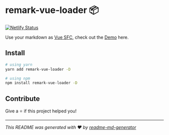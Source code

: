 # remark-vue-loader 📦

[![Netlify Status](https://api.netlify.com/api/v1/badges/7b51f311-12ca-490b-ba21-33e471b97414/deploy-status)](https://app.netlify.com/sites/stoic-mestorf-843a7b/deploys)


Use your markdown as [Vue SFC](https://vue-loader.vuejs.org/spec.html), check out the [Demo](https://stoic-mestorf-843a7b.netlify.com) here.

## Install

```sh
# using yarn
yarn add remark-vue-loader -D

# using npm
npm install remark-vue-loader -D
```

## Contribute

Give a ⭐️ if this project helped you!

***
_This README was generated with ❤️ by [readme-md-generator](https://github.com/kefranabg/readme-md-generator)_
